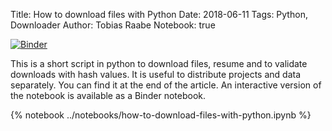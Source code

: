 Title: How to download files with Python
Date: 2018-06-11
Tags: Python, Downloader
Author: Tobias Raabe
Notebook: true

[![Binder](https://mybinder.org/badge.svg)](https://mybinder.org/v2/gh/tobiasraabe/tobiasraabe.github.io/sources?filepath=notebooks%2Fhow-to-download-files-with-python.ipynb)

This is a short script in python to download files, resume and to validate
downloads with hash values. It is useful to distribute projects and data
separately. You can find it at the end of the article. An interactive version
of the notebook is available as a Binder notebook.

<!-- PELICAN_END_SUMMARY -->

{% notebook ../notebooks/how-to-download-files-with-python.ipynb %}
